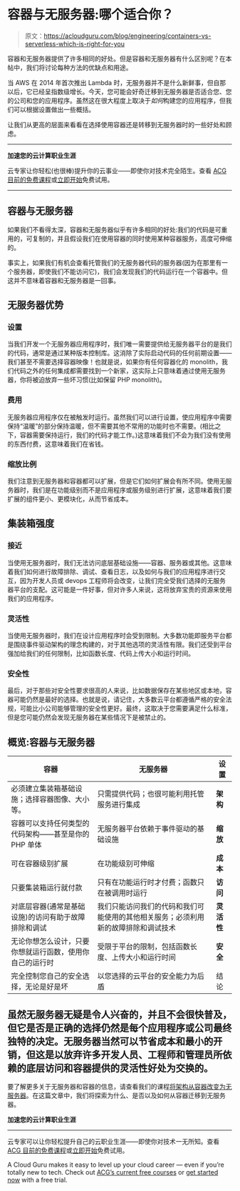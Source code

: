 # 容器与无服务器:哪个适合你？

> 原文：<https://acloudguru.com/blog/engineering/containers-vs-serverless-which-is-right-for-you>

容器和无服务器提供了许多相同的好处。但是容器和无服务器有什么区别呢？在本帖中，我们将讨论每种方法的优缺点和用途。

当 AWS 在 2014 年首次推出 Lambda 时，无服务器并不是什么新鲜事，但自那以后，它已经呈指数级增长。今天，您可能会好奇迁移到无服务器是否适合您、您的公司和您的应用程序。虽然这在很大程度上取决于*如何*构建您的应用程序，但我们可以根据设置做出一些概括。

让我们从更高的层面来看看在选择使用容器还是转移到无服务器时的一些好处和顾虑。

* * *

**加速您的云计算职业生涯**

云专家让你轻松(也很棒)提升你的云事业——即使你对技术完全陌生。查看 [ACG 目前的免费课程](https://acloudguru.com/blog/news/whats-free-at-acg)或[立即开始](https://acloudguru.com/pricing)免费试用。

* * *

## 容器与无服务器

如果我们不看得太深，容器和无服务器似乎有许多相同的好处:我们的代码是可重用的，可复制的，并且假设我们在使用容器的同时使用某种容器服务，高度可伸缩的。

事实上，如果我们有机会查看托管我们的无服务器代码的服务器(因为在那里有一个服务器，即使我们不能访问它)，我们会发现我们的代码运行在一个容器中。但这并不意味着容器和无服务器是一回事。

## 无服务器优势

### 设置

当我们开发一个无服务器应用程序时，我们唯一需要提供给无服务器平台的是我们的代码，通常是通过某种版本控制库。这消除了实际启动代码的任何前期设置——我们甚至不需要选择容器映像！也就是说，如果你有任何容器化的 monolith，我们代码之外的任何集成都需要找到一个新家，这实际上只意味着通过使用无服务器，你将被迫放弃一些坏习惯(比如保留 PHP monolith)。

### 费用

无服务器应用程序仅在被触发时运行。虽然我们可以进行设置，使应用程序中需要保持“温暖”的部分保持温暖，但不需要其他不常用的功能时也不需要。(相比之下，容器需要保持运行，我们的代码才能工作。)这意味着我们不会为我们没有使用的东西付费，这意味着我们在省钱。

### 缩放比例

我们注意到无服务器和容器都可以扩展，但是它们如何扩展会有所不同。使用无服务器时，我们是在功能级别而不是应用程序或服务级别进行扩展，这意味着我们要扩展的组件更小、更模块化，从而节省成本。

## 集装箱强度

### 接近

当使用无服务器时，我们无法访问底层基础设施——容器、服务器或其他。这意味着我们如何进行故障排除、调试、查看日志，以及如何与我们的应用程序进行交互，因为开发人员或 devops 工程师将会改变，让我们完全受我们选择的无服务器平台的支配。这可能是一件好事，但对许多人来说，这将放弃宝贵的资源来使用我们的应用程序。

### 灵活性

当使用无服务器时，我们在设计应用程序时会受到限制。大多数功能即服务平台都是围绕事件驱动架构的理念构建的，对于其他选项的灵活性有限。我们还受到平台强加给我们的任何限制，比如函数长度、代码上传大小和运行时间。

### 安全性

最后，对于那些对安全性要求很高的人来说，比如数据保存在某些地区或本地，容器可能仍然是最好的选择。也就是说，请记住，大多数云平台都遵循严格的安全法规，可能比小公司能够管理的安全性更好。最终，这取决于您需要满足什么标准，但是您可能仍然会发现无服务器在某些情况下是被禁止的。

## 概览:容器与无服务器

| 容器 | 无服务器 | **设置** |
| --- | --- | --- |
| 必须建立集装箱基础设施；选择容器图像、大小等。 | 只需提供代码；也很可能利用托管服务进行集成 | **架构** |
| 容器可以支持任何类型的代码架构——甚至是你的 PHP 单体 | 无服务器平台依赖于事件驱动的基础设施 | **缩放** |
| 可在容器级别扩展 | 在功能级别可伸缩 | **成本** |
| 只要集装箱运行就付款 | 只有在功能运行时才付费；函数只在被调用时运行 | **访问** |
| 对底层容器(通常是基础设施)的访问有助于故障排除和调试 | 我们只能访问我们的代码和我们可能使用的其他相关服务；必须利用新的故障排除和调试技术 | **灵活性** |
| 无论你想怎么设计，只要你想就运行函数，使用你自己的运行时 | 受限于平台的限制，包括函数长度、上传大小和运行时间 | **安全** |
| 完全控制您自己的安全选择，无论是好是坏 | 以您选择的云平台的安全能力为后盾 | 结论 |

## 虽然无服务器无疑是令人兴奋的，并且不会很快普及，但它是否是正确的选择仍然是每个应用程序或公司最终独特的决定。无服务器当然可以节省成本和最小的开销，但这是以放弃许多开发人员、工程师和管理员所依赖的底层访问和容器提供的灵活性好处为交换的。

要了解更多关于无服务器和容器的信息，请查看我们的课程[将架构从容器改变为无服务器](https://acloudguru.com/course/changing-architectures-from-containers-to-serverless)。在这篇文章中，我们将探索为什么、是否以及如何从容器迁移到无服务器。

**加速您的云计算职业生涯**

* * *

云专家可以让你轻松提升自己的云职业生涯——即使你对技术一无所知。查看 [ACG 目前的免费课程](https://acloudguru.com/blog/news/whats-free-at-acg)或[立即开始](https://acloudguru.com/pricing)免费试用。

A Cloud Guru makes it easy to level up your cloud career — even if you’re totally new to tech. Check out [ACG’s current free courses](https://acloudguru.com/blog/news/whats-free-at-acg) or [get started now](https://acloudguru.com/pricing) with a free trial.
